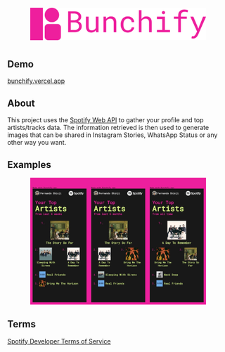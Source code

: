 <p align="center">
  <a href="https://bunchify.vercel.app">
    <img width="400px" src="https://raw.githubusercontent.com/fernandowashimi/bunchify/main/images/logo.png">
  </a>
</p>

#

## Demo

[bunchify.vercel.app](https://bunchify.vercel.app)

## About

This project uses the [Spotify Web API](https://developer.spotify.com/documentation/web-api/) to gather your profile and top artists/tracks data.
The information retrieved is then used to generate images that can be shared in Instagram Stories, WhatsApp Status or any other way you want.

## Examples

<p align="center">
  <img width="400px" src="https://raw.githubusercontent.com/fernandowashimi/bunchify/main/images/examples.jpg">
</p>

## Terms

[Spotify Developer Terms of Service](https://developer.spotify.com/terms/)
